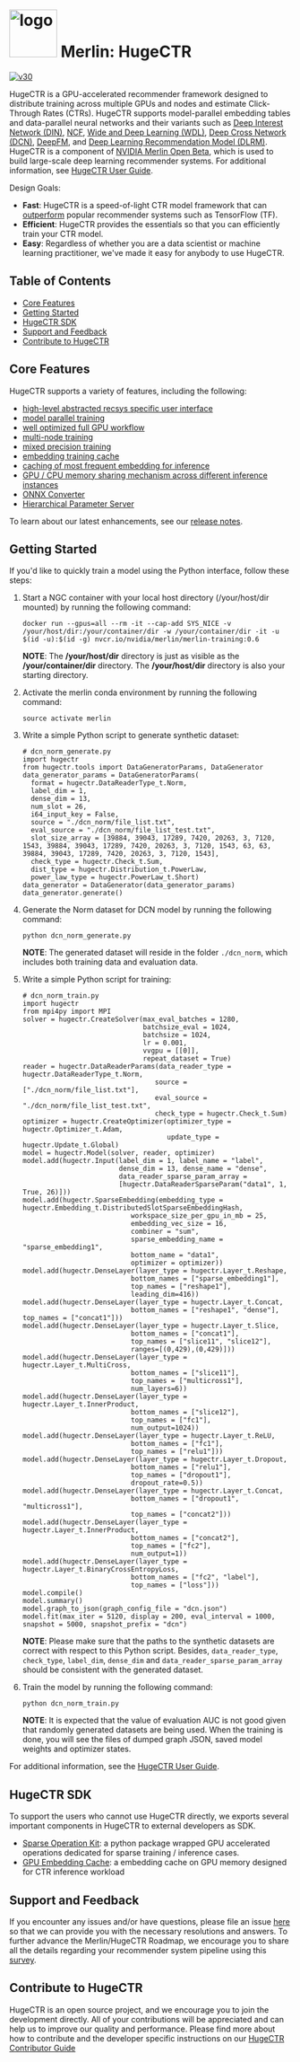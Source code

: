 # <img src="docs/user_guide_src/merlin_logo.png" alt="logo" width="85"/> Merlin: HugeCTR #
[![v30](docs/user_guide_src/version.JPG)](release_notes.md)

HugeCTR is a GPU-accelerated recommender framework designed to distribute training across multiple GPUs and nodes and estimate Click-Through Rates (CTRs). HugeCTR supports model-parallel embedding tables and data-parallel neural networks and their variants such as [Deep Interest Network (DIN)](https://arxiv.org/pdf/1706.06978.pdf), [NCF](https://arxiv.org/abs/1708.05031), [Wide and Deep Learning (WDL)](https://arxiv.org/abs/1606.07792), [Deep Cross Network (DCN)](https://arxiv.org/abs/1708.05123), [DeepFM](https://arxiv.org/abs/1703.04247), and [Deep Learning Recommendation Model (DLRM)](https://arxiv.org/abs/1906.00091). HugeCTR is a component of [NVIDIA Merlin Open Beta](https://developer.nvidia.com/nvidia-merlin), which is used to build large-scale deep learning recommender systems. For additional information, see [HugeCTR User Guide](docs/hugectr_user_guide.md).

Design Goals:
* **Fast**: HugeCTR is a speed-of-light CTR model framework that can [outperform](performance.md) popular recommender systems such as TensorFlow (TF).
* **Efficient**: HugeCTR provides the essentials so that you can efficiently train your CTR model.
* **Easy**: Regardless of whether you are a data scientist or machine learning practitioner, we've made it easy for anybody to use HugeCTR.

## Table of Contents
* [Core Features](#core-features)
* [Getting Started](#getting-started)
* [HugeCTR SDK](#hugectr-sdk)
* [Support and Feedback](#support-and-feedback)
* [Contribute to HugeCTR](#contribute-to-hugectr)

## Core Features ##
HugeCTR supports a variety of features, including the following:
* [high-level abstracted recsys specific user interface](docs/python_interface.md)
* [model parallel training](docs/hugectr_user_guide.md#model-parallel-training)
* [well optimized full GPU workflow](performance.md)
* [multi-node training](docs/hugectr_user_guide.md#multi-node-training)
* [mixed precision training](docs/hugectr_user_guide.md#mixed-precision-training)
* [embedding training cache](docs/hugectr_user_guide.md#embedding-training-cache)
* [caching of most frequent embedding for inference](https://github.com/triton-inference-server/hugectr_backend/blob/main/docs/architecture.md#enabling-the-gpu-embedding-cache)
* [GPU / CPU memory sharing mechanism across different inference instances](https://github.com/triton-inference-server/hugectr_backend/blob/main/docs/architecture.md#hugectr-backend-framework)
* [ONNX Converter](docs/hugectr_user_guide.md#onnx-converter)
* [Hierarchical Parameter Server](docs/hugectr_user_guide.md#hierarchical-parameter-server)

To learn about our latest enhancements, see our [release notes](release_notes.md).

## Getting Started ##
If you'd like to quickly train a model using the Python interface, follow these steps:
1. Start a NGC container with your local host directory (/your/host/dir mounted) by running the following command:
   ```
   docker run --gpus=all --rm -it --cap-add SYS_NICE -v /your/host/dir:/your/container/dir -w /your/container/dir -it -u $(id -u):$(id -g) nvcr.io/nvidia/merlin/merlin-training:0.6
   ```

   **NOTE**: The **/your/host/dir** directory is just as visible as the **/your/container/dir** directory. The **/your/host/dir** directory is also your starting directory.

2. Activate the merlin conda environment by running the following command:  
   ```shell.
   source activate merlin
   ```

3. Write a simple Python script to generate synthetic dataset:
   ```
   # dcn_norm_generate.py
   import hugectr
   from hugectr.tools import DataGeneratorParams, DataGenerator
   data_generator_params = DataGeneratorParams(
     format = hugectr.DataReaderType_t.Norm,
     label_dim = 1,
     dense_dim = 13,
     num_slot = 26,
     i64_input_key = False,
     source = "./dcn_norm/file_list.txt",
     eval_source = "./dcn_norm/file_list_test.txt",
     slot_size_array = [39884, 39043, 17289, 7420, 20263, 3, 7120, 1543, 39884, 39043, 17289, 7420, 20263, 3, 7120, 1543, 63, 63, 39884, 39043, 17289, 7420, 20263, 3, 7120, 1543],
     check_type = hugectr.Check_t.Sum,
     dist_type = hugectr.Distribution_t.PowerLaw,
     power_law_type = hugectr.PowerLaw_t.Short)
   data_generator = DataGenerator(data_generator_params)
   data_generator.generate()
   ```

4. Generate the Norm dataset for DCN model by running the following command:
   ```
   python dcn_norm_generate.py
   ```
   **NOTE**: The generated dataset will reside in the folder `./dcn_norm`, which includes both training data and evaluation data.

5. Write a simple Python script for training:
   ```
   # dcn_norm_train.py
   import hugectr
   from mpi4py import MPI
   solver = hugectr.CreateSolver(max_eval_batches = 1280,
                                 batchsize_eval = 1024,
                                 batchsize = 1024,
                                 lr = 0.001,
                                 vvgpu = [[0]],
                                 repeat_dataset = True)
   reader = hugectr.DataReaderParams(data_reader_type = hugectr.DataReaderType_t.Norm,
                                    source = ["./dcn_norm/file_list.txt"],
                                    eval_source = "./dcn_norm/file_list_test.txt",
                                    check_type = hugectr.Check_t.Sum)
   optimizer = hugectr.CreateOptimizer(optimizer_type = hugectr.Optimizer_t.Adam,
                                       update_type = hugectr.Update_t.Global)
   model = hugectr.Model(solver, reader, optimizer)
   model.add(hugectr.Input(label_dim = 1, label_name = "label",
                           dense_dim = 13, dense_name = "dense",
                           data_reader_sparse_param_array = 
                           [hugectr.DataReaderSparseParam("data1", 1, True, 26)]))
   model.add(hugectr.SparseEmbedding(embedding_type = hugectr.Embedding_t.DistributedSlotSparseEmbeddingHash, 
                              workspace_size_per_gpu_in_mb = 25,
                              embedding_vec_size = 16,
                              combiner = "sum",
                              sparse_embedding_name = "sparse_embedding1",
                              bottom_name = "data1",
                              optimizer = optimizer))
   model.add(hugectr.DenseLayer(layer_type = hugectr.Layer_t.Reshape,
                              bottom_names = ["sparse_embedding1"],
                              top_names = ["reshape1"],
                              leading_dim=416))
   model.add(hugectr.DenseLayer(layer_type = hugectr.Layer_t.Concat,
                              bottom_names = ["reshape1", "dense"], top_names = ["concat1"]))
   model.add(hugectr.DenseLayer(layer_type = hugectr.Layer_t.Slice,
                              bottom_names = ["concat1"],
                              top_names = ["slice11", "slice12"],
                              ranges=[(0,429),(0,429)]))
   model.add(hugectr.DenseLayer(layer_type = hugectr.Layer_t.MultiCross,
                              bottom_names = ["slice11"],
                              top_names = ["multicross1"],
                              num_layers=6))
   model.add(hugectr.DenseLayer(layer_type = hugectr.Layer_t.InnerProduct,
                              bottom_names = ["slice12"],
                              top_names = ["fc1"],
                              num_output=1024))
   model.add(hugectr.DenseLayer(layer_type = hugectr.Layer_t.ReLU,
                              bottom_names = ["fc1"],
                              top_names = ["relu1"]))
   model.add(hugectr.DenseLayer(layer_type = hugectr.Layer_t.Dropout,
                              bottom_names = ["relu1"],
                              top_names = ["dropout1"],
                              dropout_rate=0.5))
   model.add(hugectr.DenseLayer(layer_type = hugectr.Layer_t.Concat,
                              bottom_names = ["dropout1", "multicross1"],
                              top_names = ["concat2"]))
   model.add(hugectr.DenseLayer(layer_type = hugectr.Layer_t.InnerProduct,
                              bottom_names = ["concat2"],
                              top_names = ["fc2"],
                              num_output=1))
   model.add(hugectr.DenseLayer(layer_type = hugectr.Layer_t.BinaryCrossEntropyLoss,
                              bottom_names = ["fc2", "label"],
                              top_names = ["loss"]))
   model.compile()
   model.summary()
   model.graph_to_json(graph_config_file = "dcn.json")
   model.fit(max_iter = 5120, display = 200, eval_interval = 1000, snapshot = 5000, snapshot_prefix = "dcn")
   ```
   **NOTE**: Please make sure that the paths to the synthetic datasets are correct with respect to this Python script. Besides, `data_reader_type`, `check_type`, `label_dim`, `dense_dim` and `data_reader_sparse_param_array` should be consistent with the generated dataset.

6. Train the model by running the following command:
   ```
   python dcn_norm_train.py
   ```
   **NOTE**: It is expected that the value of evaluation AUC is not good given that randomly generated datasets are being used. When the training is done, you will see the files of dumped graph JSON, saved model weights and optimizer states.

For additional information, see the [HugeCTR User Guide](docs/hugectr_user_guide.md).

## HugeCTR SDK ##
To support the users who cannot use HugeCTR directly, we exports several important components in HugeCTR to external developers as SDK.
* [Sparse Operation Kit](sparse_operation_kit): a python package wrapped GPU accelerated operations dedicated for sparse training / inference cases.
* [GPU Embedding Cache](gpu_cache): a embedding cache on GPU memory designed for CTR inference workload

## Support and Feedback ##
If you encounter any issues and/or have questions, please file an issue [here](https://github.com/NVIDIA/HugeCTR/issues) so that we can provide you with the necessary resolutions and answers. To further advance the Merlin/HugeCTR Roadmap, we encourage you to share all the details regarding your recommender system pipeline using this [survey](https://developer.nvidia.com/merlin-devzone-survey).

## Contribute to HugeCTR ##
HugeCTR is an open source project, and we encourage you to join the development directly. All of your contributions will be appreciated and can help us to improve our quality and performance. Please find more about how to contribute and the developer specific instructions on our [HugeCTR Contributor Guide](docs/hugectr_contributor_guide.md)

